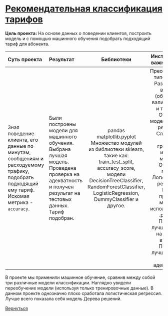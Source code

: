 # [Рекомендательная классификация тарифов](https://github.com/rustyt0aster/practicum/blob/main/4.%20Рекомендательная%20классификация%20тарифов/Рекомендательная%20классификация%20тарифов.ipynb)

**Цель проекта:** На основе данных о поведении клиентов, построить модель и с помощью машинного обучения подобрать подходящий тариф для абонента. 


| Суть проекта | Результат | Библиотеки | Инструменты и важные детали |
| :-- | :-- |:--:|:--:|
| Зная поведение клиента, его данные по минутам, сообщениям и расходуемому трафику, подобрать подходящий ему тариф. Искомая метрика - `accuracy`. | Были построены модели для машинного обучения. Выбрана лучшая модель. Проведена проверка на адекватность и получен результат на тестовых данных. Тариф подобран. | pandas<br>matplotlib.pyplot<br>Множество модулей из библиотеки sklearn, такие как: train_test_split, accuracy_score, модели DecisionTreeClassifier, RandomForestClassifier, LogisticRegression, DummyClassifier и другое. | Преобразование типов данных<br>Разбиение на выборки (обучающая, валидационная и тестовая).<br>Обучение моделей Дерева решений и Случайного леса с графиками искомой метрики. Обучение модели Логистической регрессии.<br>Ручная проверка модели с использованием .predict(). Проверка лучшей модели на тестовой выборке. Проверка лучшей модели на адекватность. |

В проекте мы применили машинное обучение, сравнив между собой три различные модели классификации. Наглядно увидели переобучение модели (используя только тренировочные данные). В данном проекте однозначно плохо сработала логистическая регрессия. Лучше всего показала себя модель Дерева решений.

[Вернуться](https://github.com/rustyt0aster/practicum/tree/main#readme)
